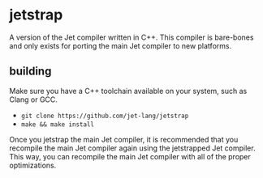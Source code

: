 # jetstrap
A version of the Jet compiler written in C++. This compiler is bare-bones and only exists for porting the main Jet compiler to new platforms.

## building
Make sure you have a C++ toolchain available on your system, such as Clang or GCC.

- `git clone https://github.com/jet-lang/jetstrap`
- `make && make install`

Once you jetstrap the main Jet compiler, it is recommended that you recompile the main Jet compiler again using the jetstrapped Jet compiler. This way, you can recompile the main Jet compiler with all of the proper optimizations.
